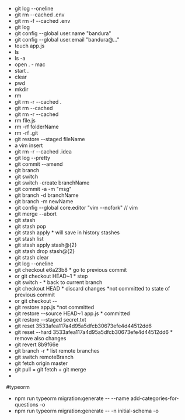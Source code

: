 * git log --oneline
* git rm --cached .env
* git rm -f --cached .env
* git log
* git config --global user.name "bandura"
* git config --global user.email "bandura@..."
* touch app.js
* ls
* ls -a
* open . - mac
* start .
* clear
* pwd
* mkdir
* rm
* git rm -r --cached . 
* git rm --cached <file>
* git rm -r --cached <folder>
* rm file.js
* rm -rf folderName
* rm -rf .git
* git restore --staged fileName
* a vim insert
* git rm -r  --cached .idea
* git log --pretty
* git commit --amend
* git branch
* git switch
* git switch -create branchName
* git commit -a -m "msg"
* git branch -d branchName
* git branch -m newName
* git config --global core.editor "vim --nofork" // vim
* git merge --abort
* git stash
* git stash pop
* git stash apply * will save in history stashes
* git stash list
* git stash apply stash@{2}
* git stash drop stash@{2}
* git stash clear
* git log --oneline
* git checkout e6a23b8 * go to previous commit
* or git checkout HEAD~1 * step
* git switch - * back to current branch
* git checkout HEAD <file> * discard changes *not committed to state of previous commit
* or git checkout -- <file>
* git restore app.js *not committed
* git restore --source HEAD~1 app.js * committed
* git restore --staged secret.txt
* git reset 3533afea117a4d95a5dfcb30673efe4d44512dd6
* git reset --hard 3533afea117a4d95a5dfcb30673efe4d44512dd6 * remove also changes
* git revert 8b9f66e
* git branch -r * list remote branches
* git switch remoteBranch
* git fetch origin master
* git pull = git fetch + git merge
* 




#typeorm

* npm run typeorm migration:generate -- --name add-categories-for-questions -o
* npm run typeorm migration:generate -- -n initial-schema -o

